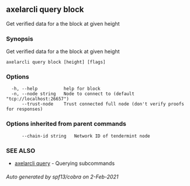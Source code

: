 ## axelarcli query block

Get verified data for a the block at given height

### Synopsis

Get verified data for a the block at given height

```
axelarcli query block [height] [flags]
```

### Options

```
  -h, --help          help for block
  -n, --node string   Node to connect to (default "tcp://localhost:26657")
      --trust-node    Trust connected full node (don't verify proofs for responses)
```

### Options inherited from parent commands

```
      --chain-id string   Network ID of tendermint node
```

### SEE ALSO

* [axelarcli query](axelarcli_query.md)     - Querying subcommands

###### Auto generated by spf13/cobra on 2-Feb-2021

